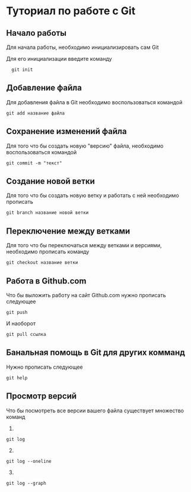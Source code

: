# Туториал по работе с Git

## Начало работы

Для начала работы, необходимо инициализировать сам Git

Для его инициализации введите команду 

```
  git init
```

## Добавление файла

Для добавления файла в Git необходимо воспользоваться командой 

```
git add название файла
```

## Сохранение изменений файла

Для того что бы создать новую "версию" файла, необходимо воспользоваться командой

```
git commit -m "текст"
```

## Создание новой ветки

Для того что бы создать новую ветку и работать с ней необходимо прописать

```
git branch название новой ветки
```

## Переключение между ветками

Для того что бы переключаться между ветками и версиями, необходимо прописать команду

```
git checkout название ветки
```

## Работа в Github.com

Что бы выложить работу на сайт Github.com нужно прописать следующее

```
git push 
```
И наоборот
```
git pull ссылка
```

## Банальная помощь в Git для других комманд

Нужно прописать следующее

```
git help
```

## Просмотр версий

Что бы посмотреть все версии вашего файла существует множество команд

1.
```
git log
```
2.
```
git log --oneline
```
3.
```
git log --graph
```
